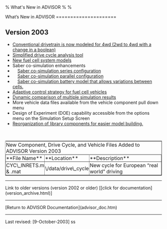 % What's New in ADVISOR
% 
% 

<div class="Section1">
What’s New in ADVISOR
=====================

Version 2003 
-------------

-   [Conventional drivetrain is now modeled for 4wd (2wd to 4wd with a\
     change in a boolean)](traction_control.htm)
-   [Simplified drive cycle analysis tool](cycleAudit.html)
-   [New fuel cell system models](fuel_converter_fuel_cell.htm)
-   Saber co-simulation enhancements
-       [Saber co-simulation series configuration](Saber_cosim_help.htm)
-       [Saber co-simulation parallel
    configuration](Saber_cosim_help.htm)
-       [Saber co-simulation battery model that allows variations
    between cells.](Saber_cosim_help.htm)
-   [Adaptive control strategy for fuel cell vehicles](Adaptive.htm)
-   [Dynamic comparison of multiple simulation
    results](compare_sims.htm)
-   More vehicle data files available from the vehicle component pull
    down menu
-   Design of Experiment (DOE) capability accessible from the options
    menu on the Simulation Setup Screen
-   [Reorganization of library components for easier model
    building.](LibReorg.html)

 

<table border="1" cellpadding="0" width="100%" style="width: 100%;" cols="3">
<tbody>
<tr>
<td colspan="3" style="border: medium none ; padding: 0.75pt;">
New Component, Drive Cycle, and Vehicle Files Added to ADVISOR Version
2003

</td>
</tr>
<tr>
<td width="25%" style="padding: 0.75pt; width: 25%;">
**File Name<o:p></o:p>**

</td>
<td width="25%" style="padding: 0.75pt; width: 25%;">
**Location<o:p></o:p>**

</td>
<td width="50%" style="padding: 0.75pt; width: 50%;">
**Description<o:p></o:p>**

</td>
</tr>
<tr>
<td width="25%" style="padding: 0.75pt; width: 25%;">
CYC\_INRETS.m & .mat

</td>
<td width="25%" style="padding: 0.75pt; width: 25%;">
\<ADV\>/data/drive\_cycle

</td>
<td width="50%" style="padding: 0.75pt; width: 50%;">
New cycle for European “real world” driving

</td>
</tr>
</tbody>
</table>
<div class="MsoNormal" align="center" style="text-align: center;">

* * * * *

</div>
Link to older versions (version 2002 or older) [[click for
documentation](version_archive.html)]

<div class="MsoNormal" align="center" style="text-align: center;">

* * * * *

</div>
[Return to ADVISOR Documentation](advisor_doc.htm)

<div class="MsoNormal" align="center" style="text-align: center;">

* * * * *

</div>
Last revised: [9-October-2003] ss

 

</div>
